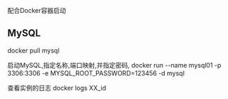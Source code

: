 配合Docker容器启动


## MySQL
docker pull mysql

启动MySQL,指定名称,端口映射,并指定密码,
docker run --name mysql01 -p 3306:3306 -e MYSQL_ROOT_PASSWORD=123456 -d mysql

查看实例的日志
docker logs XX_id


